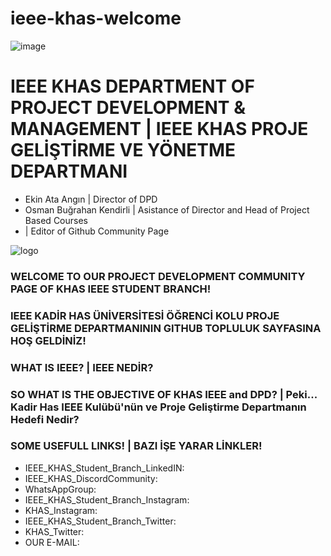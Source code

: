 # ieee-khas-welcome

![image](https://github.com/IEEEKHAS/ieee-khas-welcome/assets/159627489/f410bca3-d937-424a-90cd-2cf5091e839a)


# IEEE KHAS DEPARTMENT OF PROJECT DEVELOPMENT &amp; MANAGEMENT | IEEE KHAS PROJE GELİŞTİRME VE YÖNETME DEPARTMANI
- Ekin Ata Angın | Director of DPD
- Osman Buğrahan Kendirli | Asistance of Director and Head of Project Based Courses
- | Editor of Github Community Page

![logo](https://github.com/IEEEKHAS/ieee-khas-welcome/assets/159627489/cc894c6b-2068-490c-87b2-196a4ae4ec97)

### WELCOME TO OUR PROJECT DEVELOPMENT COMMUNITY PAGE OF KHAS IEEE STUDENT BRANCH!
### IEEE KADİR HAS ÜNİVERSİTESİ ÖĞRENCİ KOLU PROJE GELİŞTİRME DEPARTMANININ GITHUB TOPLULUK SAYFASINA HOŞ GELDİNİZ!

### WHAT IS IEEE? | IEEE NEDİR?

### SO WHAT IS THE OBJECTIVE OF KHAS IEEE and DPD? | Peki... Kadir Has IEEE Kulübü'nün ve Proje Geliştirme Departmanın Hedefi Nedir?

### SOME USEFULL LINKS! | BAZI İŞE YARAR LİNKLER!

- IEEE_KHAS_Student_Branch_LinkedIN:
- IEEE_KHAS_DiscordCommunity:
- WhatsAppGroup:
- IEEE_KHAS_Student_Branch_Instagram:
- KHAS_Instagram:
- IEEE_KHAS_Student_Branch_Twitter:
- KHAS_Twitter:
- OUR E-MAIL:
